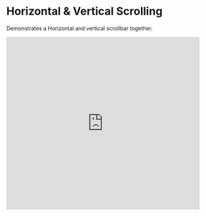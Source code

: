 # Horizontal & Vertical Scrolling
Demonstrates a Horizontal and vertical scrollbar together.

<iframe width="100%" height="450" frameborder="0" src="https://embed.plnkr.co/ZbqdT6FFiBoMf5LOGP0D?show=preview&autoCloseSidebar=true" />

